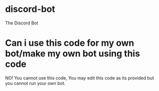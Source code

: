 # discord-bot
The Discord Bot 

# Can i use this code for my own bot/make my own bot using this code

NO! You cannot use this code, You may edit this code as its provided but you cannot run your own bot.
